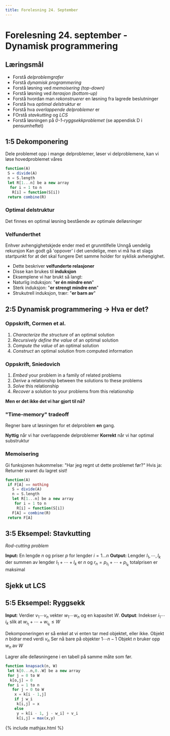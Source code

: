 ```yaml
---
title: Forelesning 24. September
---
```

# Forelesning 24. september - Dynamisk programmering

## Læringsmål
- Forstå _delproblemgrafer_
- Forstå _dynamisk programmering_
- Forstå løsning ved _memoisering (top-down)_
- Forstå løsning ved _iterasjon (bottom-up)_
- Forstå hvordan man _rekonstruerer_ en løsning fra lagrede beslutninger
- Forstå hva _optimal delstruktur_ er
- Forstå hva _overlappende delproblemer_ er
- FOrstå _stavkutting_ og _LCS_
- Forstå løsningen på _0-1-ryggsekkproblemet_ (se appendisk D i pensumheftet)

## 1:5 Dekomponering
Dele problemet opp i mange delproblemer, løser vi delproblemene, kan vi løse hovedproblemet våres

```julia
function(A)
 S = divide(A)
 n = S.length
 let R[1...n] be a new array
  for i = 1 to n
   R[i] = function(S[i])
 return combine(R)
```

### Optimal delstruktur
Det finnes en optimal løsning bestående av optimale delløsninger

### Velfunderthet
Enhver avhengighetskjede ender med et grunntilfelle
Unngå uendelig rekursjon
Kan godt gå 'oppover' i det uendelige, men vi må ha et slags startpunkt for at det skal fungere
Det samme holder for syklisk avhengighet.

- Dette beskriver __velfunderte relasjoner__
- Disse kan brukes til __induksjon__
- Eksemplene vi har brukt så langt:
 - Naturlig induksjon: "__er én mindre enn__"
 - Sterk induksjon: "__er strengt mindre enn__"
 - Strukutrell induksjon, trær: "__er barn av__"

## 2:5 Dynamisk programmering -> Hva er det?

### Oppskrift, Cormen et al.
1. _Characterize the structure_ of an optimal solution
2. _Recursively define the value_ of an optimal solution
3. _Compute the value_ of an optimal solution
4. _Construct_ an optimal solution from computed information

### Oppskrift, Sniedovich
1. _Embed_ your problem in a family of related problems
2. _Derive_ a relationship between the solutions to these problems
3. _Solve_ this relationship
4. _Recover_ a solution to your problems from this relationship

__Men er det ikke det vi har gjort til nå?__

### "Time-memory" tradeoff
Regner bare ut løsningen for et delproblem __en__ gang.

__Nyttig__ når vi har overlappende delproblemer
__Korrekt__ når vi har optimal substruktur

### Memoisering
Gi funksjonen hukommelse: "Har jeg regnt ut dette problemet før?"
Hvis ja: Returnér svaret du lagret sist!

```julia
function(A)
 if F[A] == nothing
   S = divide(A)
   n = S.length
   let R[1...n] be a new array
    for i = 1 to n
     R[i] = function(S[i])
   F[A] = combine(R)
 return F[A]
```
## 3:5 Eksempel: Stavkutting
_Rod-cutting problem_

__Input:__ En lengde $n$ og priser $p$ for lengder $i = 1 … n$
__Output:__ Lengder $l_1, ⋯ , l_k$ der summen av lengder $l_1 + ⋯ + l_k$ er $n$ og $r_n = p_l_1 + ⋯ + p_l_k$ totalprisen er maksimal


## Sjekk ut LCS

## 5:5 Eksempel: Ryggsekk

__Input__: Verdier $v_1 ⋯ v_n$ vekter $w_1 ⋯ w_n$ og en kapasitet $W$.
__Output__: Indekser $i_1 ⋯ i_k$ slik at $w_i_1 + ⋯ + w_i_k \leqslant W$

Dekomponeringen er så enkel at vi enten tar med objektet, eller ikke.
Objekt $n$ bidrar med verdi $v_n$
Ser nå bare på objekter $1 \cdots n-1$
Objekt $n$ bruker opp $w_n$ av $W$

Lagrer alle delløsningene i en tabell på samme måte som før.

```julia
function knapsack(n, W)
 let k[0...n,0..W] be a new array
 for j = 0 to W
  k[o,j] = 0
 for i = 1 to n
   for j = 0 to W
    x = k[i - 1,j]
    if j w_i
     k[i,j] = x
    else
     y = k[i - 1, j - w_i] + v_i
     k[i,j] = max(x,y)
```
{% include mathjax.html %}
